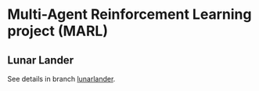 # Multi-Agent Reinforcement Learning project (MARL)

## Lunar Lander

See details in branch [lunarlander](https://github.com/osipychev/IE598_RL/tree/lunarlander).
